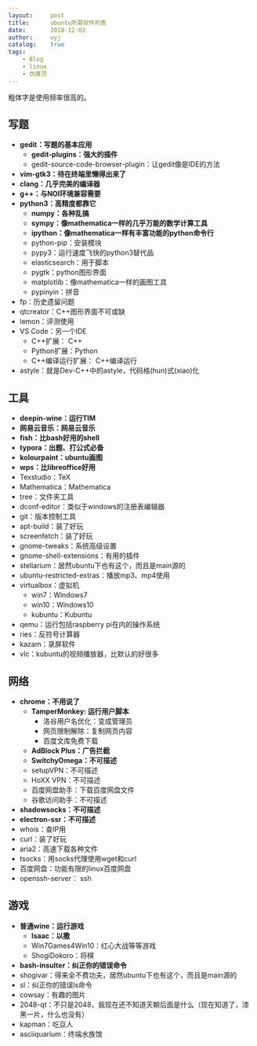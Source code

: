 ```yaml
---
layout:		post
title:		ubuntu所需软件列表
date:		2018-12-03
author:		wyj
catalog:	true
tags:
    - Blog
    - linux
    - 伪置顶
---
```


粗体字是使用频率很高的。

写题
---
- **gedit：写题的基本应用**
	- **gedit-plugins：强大的插件**
    - gedit-source-code-browser-plugin：让gedit像是IDE的方法
- **vim-gtk3：待在终端里懒得出来了**
- **clang：几乎完美的编译器**
- **g++：与NOI环境兼容需要**
- **python3：高精度都靠它**
	- **numpy：各种乱搞**
    - **sympy：像mathematica一样的几乎万能的数学计算工具**
    - **ipython：像mathematica一样有丰富功能的python命令行**
    - python-pip：安装模块
    - pypy3：运行速度飞快的python3替代品
	- elasticsearch：用于脚本
    - pygtk：python图形界面
    - matplotlib：像mathematica一样的画图工具
    - pypinyin：拼音
- fp：历史遗留问题
- qtcreator：C++图形界面不可或缺
- lemon：评测使用
- VS Code：另一个IDE
	- C++扩展： C++
    - Python扩展：Python
    - C++编译运行扩展： C++编译运行
- astyle：就是Dev-C++中的astyle，代码格(hun)式(xiao)化

工具
---
- **deepin-wine：运行TIM**
- **网易云音乐：网易云音乐**
- **fish：比bash好用的shell**
- **typora：出题、打公式必备**
- **kolourpaint：ubuntu画图**
- **wps：比libreoffice好用**
- Texstudio：TeX
- Mathematica：Mathematica
- tree：文件夹工具
- dconf-editor：类似于windows的注册表编辑器
- git：版本控制工具
- apt-build：装了好玩
- screenfetch：装了好玩
- gnome-tweaks：系统高级设置
- gnome-shell-extensions：有用的插件
- stellarium：居然ubuntu下也有这个，而且是main源的
- ubuntu-restricted-extras：播放mp3、mp4使用
- virtualbox：虚拟机
	- win7：Windows7
    - win10：Windows10
    - kubuntu：Kubuntu
- qemu：运行包括raspberry pi在内的操作系统
- ries：反符号计算器
- kazam：录屏软件
- vlc：kubuntu的视频播放器，比默认的好很多


网络
---
- **chrome：不用说了**
	- **TamperMonkey: 运行用户脚本**
    	- 洛谷用户名优化：变成管理员
        - 网页限制解除：复制网页内容
        - 百度文库免费下载
    - **AdBlock Plus：广告拦截**
    - **SwitchyOmega：不可描述**
	- setupVPN：不可描述
    - HoXX VPN：不可描述
    - 百度网盘助手：下载百度网盘文件
    - 谷歌访问助手：不可描述
- **shadowsocks：不可描述**
- **electron-ssr：不可描述**
- whois：查IP用
- curl：装了好玩
- aria2：高速下载各种文件
- tsocks：用socks代理使用wget和curl
- 百度网盘：功能有限的linux百度网盘
- openssh-server： ssh

游戏
---
- **普通wine：运行游戏**
	- **Isaac：以撒**
	- Win7Games4Win10：红心大战等等游戏
    - ShogiDokoro：将棋
- **bash-insulter：纠正你的错误命令**
- shogivar：得来全不费功夫，居然ubuntu下也有这个，而且是main源的
- sl：纠正你的错误ls命令
- cowsay：有趣的图片
- 2048-qt：不只是2048，我现在还不知道天朝后面是什么（现在知道了，漆黑一片，什么也没有）
- kapman：吃豆人
- asciiquarium：终端水族馆

